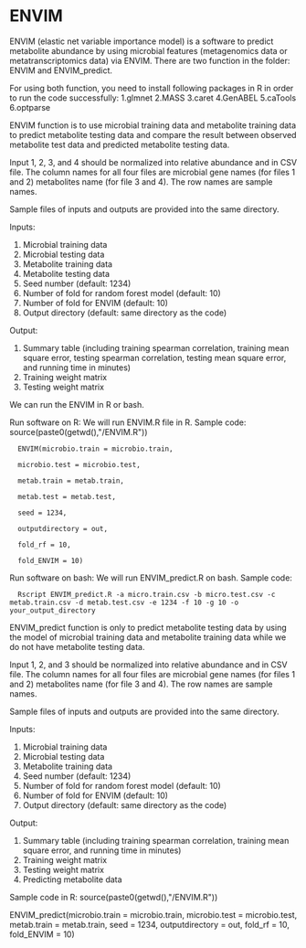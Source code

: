 # ENVIM

ENVIM (elastic net variable importance model) is a software to predict metabolite abundance by using microbial features (metagenomics data or metatranscriptomics data) via ENVIM. There are two function in the folder: ENVIM and ENVIM_predict.

For using both function, you need to install following packages in R in order to run the code successfully:
1.glmnet
2.MASS
3.caret
4.GenABEL
5.caTools
6.optparse

ENVIM function is to use microbial training data and metabolite training data to predict metabolite testing data and compare the result between observed metabolite test data and predicted metabolite testing data.

Input 1, 2, 3, and 4 should be normalized into relative abundance and in CSV file. The column names for all four files are microbial gene names (for files 1 and 2) metabolites name (for file 3 and 4). The row names are sample names. 

Sample files of inputs and outputs are provided into the same directory.

Inputs:
1. Microbial training data
2. Microbial testing data
3. Metabolite training data
4. Metabolite testing data
5. Seed number (default: 1234)
6. Number of fold for random forest model (default: 10)
7. Number of fold for ENVIM (default: 10)
8. Output directory (default: same directory as the code)

Output:
1. Summary table (including training spearman correlation, training mean square error, testing spearman correlation, testing mean square error, and running time in minutes)
2. Training weight matrix
3. Testing weight matrix

We can run the ENVIM in R or bash.

Run software on R:
We will run ENVIM.R file in R. 
Sample code: 
      source(paste0(getwd(),"/ENVIM.R"))

      ENVIM(microbio.train = microbio.train,

      microbio.test = microbio.test,
      
      metab.train = metab.train,
      
      metab.test = metab.test,
      
      seed = 1234,
      
      outputdirectory = out,
      
      fold_rf = 10,
      
      fold_ENVIM = 10)

Run software on bash:
We will run ENVIM_predict.R on bash.
Sample code: 

      Rscript ENVIM_predict.R -a micro.train.csv -b micro.test.csv -c metab.train.csv -d metab.test.csv -e 1234 -f 10 -g 10 -o your_output_directory


ENVIM_predict function is only to predict metabolite testing data by using the model of microbial training data and metabolite training data while we do not have metabolite testing data.

Input 1, 2, and 3 should be normalized into relative abundance and in CSV file. The column names for all four files are microbial gene names (for files 1 and 2) metabolites name (for file 3 and 4). The row names are sample names. 

Sample files of inputs and outputs are provided into the same directory.

Inputs:
1. Microbial training data
2. Microbial testing data
3. Metabolite training data
4. Seed number (default: 1234)
5. Number of fold for random forest model (default: 10)
6. Number of fold for ENVIM (default: 10)
7. Output directory (default: same directory as the code)

Output:
1. Summary table (including training spearman correlation, training mean square error, and running time in minutes)
2. Training weight matrix
3. Testing weight matrix
4. Predicting metabolite data

Sample code in R:
source(paste0(getwd(),"/ENVIM.R"))


ENVIM_predict(microbio.train = microbio.train,
      microbio.test = microbio.test,
      metab.train = metab.train,
      seed = 1234,
      outputdirectory = out,
      fold_rf = 10,
      fold_ENVIM = 10)
